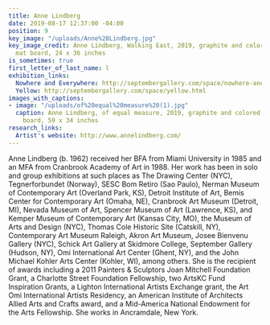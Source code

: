```yaml
---
title: Anne Lindberg
date: 2019-08-17 12:37:00 -04:00
position: 9
key_image: "/uploads/Anne%20Lindberg.jpg"
key_image_credit: Anne Lindberg, Walking East, 2019, graphite and colored pencil on
  mat board, 24 x 36 inches
is_sometimes: true
first_letter_of_last_name: l
exhibition_links:
  Nowhere and Everywhere: http://septembergallery.com/space/nowhere-and-everywhere.html
  Yellow: http://septembergallery.com/space/yellow.html
images_with_captions:
- image: "/uploads/of%20equal%20measure%20(1).jpg"
  caption: Anne Lindberg, of equal measure, 2019, graphite and colored pencil on mat
    board, 59 x 34 inches
research_links:
  Artist's website: http://www.annelindberg.com/
---
```


Anne Lindberg (b. 1962) received her BFA from Miami University in 1985 and an MFA from Cranbrook Academy of Art in 1988. Her work has been in solo and group exhibitions at such places as The Drawing Center (NYC), Tegnerforbundet (Norway), SESC Bom Retiro (Sao Paulo), Nerman Museum of Contemporary Art (Overland Park, KS), Detroit Institute of Art, Bemis Center for Contemporary Art (Omaha, NE), Cranbrook Art Museum (Detroit, MI), Nevada Museum of Art, Spencer Museum of Art (Lawrence, KS), and Kemper Museum of Contemporary Art (Kansas City, MO), the Museum of Arts and Design (NYC), Thomas Cole Historic Site (Catskill, NY), Contemporary Art Museum Raleigh, Akron Art Museum, Josee Bienvenu Gallery (NYC), Schick Art Gallery at Skidmore College, September Gallery (Hudson, NY), Omi International Art Center (Ghent, NY), and the John Michael Kohler Arts Center (Kohler, WI), among others. She is the recipient of awards including a 2011 Painters & Sculptors Joan Mitchell Foundation Grant, a Charlotte Street Foundation Fellowship, two ArtsKC Fund Inspiration Grants, a Lighton International Artists Exchange grant, the Art Omi International Artists Residency, an American Institute of Architects Allied Arts and Crafts award, and a Mid-America National Endowment for the Arts Fellowship. She works in Ancramdale, New York.